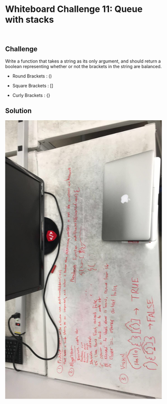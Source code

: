 # Whiteboard Challenge 11: Queue with stacks
​
## Challenge
Write a function that takes a string as its only argument, and should return a boolean representing whether or not the brackets in the string are balanced. 

* Round Brackets : ()

* Square Brackets : [] 
* Curly Brackets : {}

## Solution

![White board picture](./assets/multibracketvalidation.jpg)